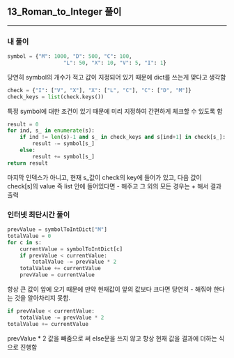 ## 13_Roman_to_Integer 풀이

___
### 내 풀이
```python
symbol = {"M": 1000, "D": 500, "C": 100,
                  "L": 50, "X": 10, "V": 5, "I": 1} 
````
당연히 symbol의 개수가 적고 값이 지정되어 있기 때문에 dict를 쓰는게 맞다고 생각함

```python
check = {"I": ["V", "X"], "X": ["L", "C"], "C": ["D", "M"]}
check_keys = list(check.keys())
````
특정 symbol에 대한 조건이 있기 때문에 미리 지정하여 간편하게 체크할 수 있도록 함

```python
result = 0
for ind, s_ in enumerate(s):
    if ind != len(s)-1 and s_ in check_keys and s[ind+1] in check[s_]:
        result -= symbol[s_]
    else:
        result += symbol[s_]
return result
```
마지막 인덱스가 아니고, 현재 s_값이 check의 key에 들어가 있고, 다음 값이 check[s]의 value 즉 list 안에 들어있다면 - 해주고
그 외의 모든 경우는 + 해서 결과 출력

### 인터넷 최단시간 풀이
```python
prevValue = symbolToIntDict["M"]
totalValue = 0
for c in s:
    currentValue = symbolToIntDict[c]
    if prevValue < currentValue:
        totalValue -= prevValue * 2
    totalValue += currentValue
    prevValue = currentValue
```
항상 큰 값이 앞에 오기 때문에 만약 현재값이 앞의 값보다 크다면 당연히 - 해줘야 한다는 것을 알아차리지 못함.
```python
if prevValue < currentValue:
    totalValue -= prevValue * 2
totalValue += currentValue
```
prevValue * 2 값을 빼줌으로 써 else문을 쓰지 않고 항상 현재 값을 결과에 더하는 식으로 진행함
